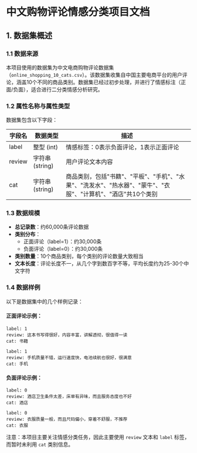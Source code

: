 # 中文购物评论情感分类项目文档

## 1. 数据集概述

### 1.1 数据来源

本项目使用的数据集为中文电商购物评论数据集（`online_shopping_10_cats.csv`）。该数据集收集自中国主要电商平台的用户评论，涵盖10个不同的商品类别。数据集已经过初步处理，并进行了情感标注（正面/负面），适合进行二分类情感分析研究。

### 1.2 属性名称与属性类型

数据集包含以下字段：

| 字段名 | 数据类型 | 描述 |
|-------|---------|------|
| label | 整型 (int) | 情感标签：0表示负面评论，1表示正面评论 |
| review | 字符串 (string) | 用户评论文本内容 |
| cat | 字符串 (string) | 商品类别，包括"书籍"、"平板"、"手机"、"水果"、"洗发水"、"热水器"、"蒙牛"、"衣服"、"计算机"、"酒店"共10个类别 |

### 1.3 数据规模

- **总记录数**：约60,000条评论数据
- **类别分布**：
  - 正面评论（label=1）：约30,000条
  - 负面评论（label=0）：约30,000条
- **类别数量**：10个商品类别，每个类别的评论数量大致相当
- **文本长度**：评论长度不一，从几个字到数百字不等，平均长度约为25-30个中文字符

### 1.4 数据样例

以下是数据集中的几个样例记录：

#### 正面评论示例：

```
label: 1
review: 这本书写得很好，内容丰富，讲解透彻，很值得一读
cat: 书籍
```

```
label: 1
review: 手机质量不错，运行速度快，电池续航也很好，很满意
cat: 手机
```

#### 负面评论示例：

```
label: 0
review: 酒店卫生条件太差，床单有异味，而且服务态度也不好
cat: 酒店
```

```
label: 0
review: 衣服质量一般，而且尺码偏小，穿着不舒服，不推荐
cat: 衣服
```

注意：本项目主要关注情感分类任务，因此主要使用 `review` 文本和 `label` 标签，而暂时未利用 `cat` 类别信息。
